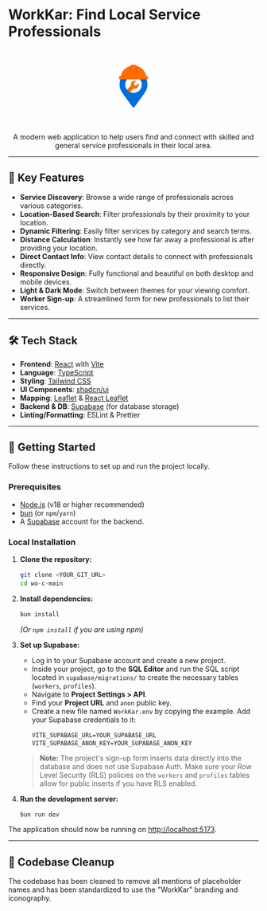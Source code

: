 # WorkKar: Find Local Service Professionals

<div align="center">
  <img src="public/WorkKar%20icon.png" alt="WorkKar Logo" width="150"/>
</div>

<p align="center">
  A modern web application to help users find and connect with skilled and general service professionals in their local area.
</p>

---

## 🌟 Key Features

-   **Service Discovery**: Browse a wide range of professionals across various categories.
-   **Location-Based Search**: Filter professionals by their proximity to your location.
-   **Dynamic Filtering**: Easily filter services by category and search terms.
-   **Distance Calculation**: Instantly see how far away a professional is after providing your location.
-   **Direct Contact Info**: View contact details to connect with professionals directly.
-   **Responsive Design**: Fully functional and beautiful on both desktop and mobile devices.
-   **Light & Dark Mode**: Switch between themes for your viewing comfort.
-   **Worker Sign-up**: A streamlined form for new professionals to list their services.

---

## 🛠️ Tech Stack

-   **Frontend**: [React](https://reactjs.org/) with [Vite](https://vitejs.dev/)
-   **Language**: [TypeScript](https://www.typescriptlang.org/)
-   **Styling**: [Tailwind CSS](https://tailwindcss.com/)
-   **UI Components**: [shadcn/ui](https://ui.shadcn.com/)
-   **Mapping**: [Leaflet](https://leafletjs.com/) & [React Leaflet](https://react-leaflet.js.org/)
-   **Backend & DB**: [Supabase](https.supabase.io/) (for database storage)
-   **Linting/Formatting**: ESLint & Prettier

---

## 🚀 Getting Started

Follow these instructions to set up and run the project locally.

### Prerequisites

-   [Node.js](https://nodejs.org/) (v18 or higher recommended)
-   [bun](https://bun.sh/) (or `npm`/`yarn`)
-   A [Supabase](https://supabase.com/) account for the backend.

### Local Installation

1.  **Clone the repository:**
    ```sh
    git clone <YOUR_GIT_URL>
    cd wo-c-main
    ```

2.  **Install dependencies:**
    ```sh
    bun install
    ```
    *(Or `npm install` if you are using npm)*

3.  **Set up Supabase:**
    -   Log in to your Supabase account and create a new project.
    -   Inside your project, go to the **SQL Editor** and run the SQL script located in `supabase/migrations/` to create the necessary tables (`workers`, `profiles`).
    -   Navigate to **Project Settings > API**.
    -   Find your **Project URL** and `anon` public key.
    -   Create a new file named `WorkKar.env` by copying the example. Add your Supabase credentials to it:
        ```
        VITE_SUPABASE_URL=YOUR_SUPABASE_URL
        VITE_SUPABASE_ANON_KEY=YOUR_SUPABASE_ANON_KEY
        ```
    > **Note:** The project's sign-up form inserts data directly into the database and does not use Supabase Auth. Make sure your Row Level Security (RLS) policies on the `workers` and `profiles` tables allow for public inserts if you have RLS enabled.

4.  **Run the development server:**
    ```sh
    bun run dev
    ```

The application should now be running on [http://localhost:5173](http://localhost:5173).

---
## 🧹 Codebase Cleanup

The codebase has been cleaned to remove all mentions of placeholder names and has been standardized to use the "WorkKar" branding and iconography.
